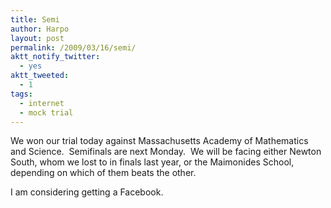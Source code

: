 ```yaml
---
title: Semi
author: Harpo
layout: post
permalink: /2009/03/16/semi/
aktt_notify_twitter:
  - yes
aktt_tweeted:
  - 1
tags:
  - internet
  - mock trial
---
```

We won our trial today against Massachusetts Academy of Mathematics and Science.  Semifinals are next Monday.  We will be facing either Newton South, whom we lost to in finals last year, or the Maimonides School, depending on which of them beats the other.

I am considering getting a Facebook.